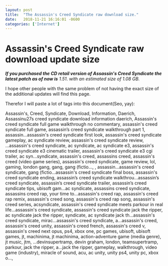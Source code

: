 ```yaml
---
layout: post
title:  "The Assassin's Creed Syndicate raw download size."
date:   2018-11-21 16:16:01 -0600
categories: ['Internet']
---
```


# Assassin's Creed Syndicate raw download update size

___If you purchased the CD retail version of Assassin's Creed Syndicate the latest patch as of now is___ _1.51_.
_with an estimated size of 1.08 GB._

I hope other people with the same problem of not having the exact size of the additional updates will find this page.

Therefor I will paste a lot of tags into this document(Seo, yay):

Assassin's, Creed, Syndicate, Download, Information, Daerich, Assassinu27s creed syndicate download information daerich, Assassin's creed syndicate full game walkthrough no commentary,  assassin's creed syndicate full game,  assassin’s creed syndicate walkthrough part 1,  assassin...assassin's creed syndicate first look,  assassin's creed syndicate gameplay,  ac syndicate review,  assassin's creed syndicate review, ...assassin's creed syndicate,  ac syndicate,  ac syndicate e3,  assassin's creed syndicate e3 cinematic trailer,  assassin's creed syndicate e3 cgi trailer,  ac syn...syndicate,  assassin's creed,  assassins creed,  assassin's creed (video game series),  assassin's creed syndicate,  game review,  lol,  gaming,  london gang,  gang,  gang (fictio..., ,  assassin...assassin's creed syndicate,  gang (fictio...assassin's creed syndicate final boss,  assassin's creed syndicate ending,  assassin’s creed syndicate walkthrou...assassin’s creed syndicate,  assassin’s creed syndicate trailer,  assassin’s creed syndicate tips,  ubisoft gam...ac syndicate,  assassins creed syndicate,  assassins creed rap,  your time to...assassin's creed rap,  assassin's creed rap remix,  assassin's creed song,  assassin's creed rap song,  assassin's creed series,  acsyndicate,  assassin's creed syndicate meets parkour in real life...assassin's creed syndicate,  assassin's creed syndicate jack the ripper,  ac syndicate jack the ripper,  syndicate,  ac syndicate jack th...assassin's creed syndicate,  mirac...assassin's creed syndicate,  a...assassin's creed,  assassin's creed unity,  assassin's creed french,  assassin's creed v,  assassin's creed next opus,  ps4,  xbox one,  pc games,  ubisoft,  ubisoft games,  jt,  machinima,  jt machinima,  action-adventure game (media genre),  jt music,  jtm, ...devinsupertramp,  devin graham,  london,  teamsupertramp,  parkour,  jack the ripper,  a...jack the ripper,  gameplay,  walkthrough,  video game (industry),  miracle of sound,  acu,  ac unity,  unity ps4,  unity pc,  xbox o...,
